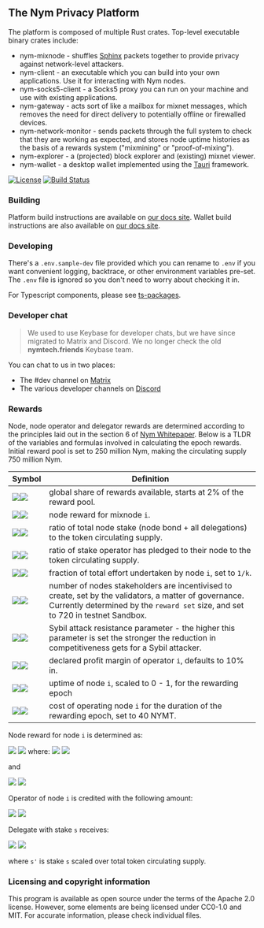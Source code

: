 <!--
Copyright 2020 - Nym Technologies SA <contact@nymtech.net>
SPDX-License-Identifier: Apache-2.0
-->

## The Nym Privacy Platform

The platform is composed of multiple Rust crates. Top-level executable binary crates include:

* nym-mixnode - shuffles [Sphinx](https://github.com/nymtech/sphinx) packets together to provide privacy against network-level attackers.
* nym-client - an executable which you can build into your own applications. Use it for interacting with Nym nodes.
* nym-socks5-client - a Socks5 proxy you can run on your machine and use with existing applications.
* nym-gateway - acts sort of like a mailbox for mixnet messages, which removes the need for direct delivery to potentially offline or firewalled devices.
* nym-network-monitor - sends packets through the full system to check that they are working as expected, and stores node uptime histories as the basis of a rewards system ("mixmining" or "proof-of-mixing").
* nym-explorer - a (projected) block explorer and (existing) mixnet viewer.
* nym-wallet - a desktop wallet implemented using the [Tauri](https://tauri.studio/en/docs/about/intro) framework.

[![License](https://img.shields.io/badge/License-Apache%202.0-blue.svg?style=for-the-badge)](https://opensource.org/licenses/Apache-2.0)
[![Build Status](https://img.shields.io/github/actions/workflow/status/nymtech/nym/build.yml?branch=develop&style=for-the-badge&logo=github-actions)](https://github.com/nymtech/nym/actions?query=branch%3Adevelop)


### Building

Platform build instructions are available on [our docs site](https://nymtech.net/docs/binaries/pre-built-binaries.html).
Wallet build instructions are also available on [our docs site](https://nymtech.net/docs/wallet/desktop-wallet.html).

### Developing

There's a `.env.sample-dev` file provided which you can rename to `.env` if you want convenient logging, backtrace, or other environment variables pre-set. The `.env` file is ignored so you don't need to worry about checking it in.

For Typescript components, please see [ts-packages](./ts-packages).

### Developer chat

> We used to use Keybase for developer chats, but we have since migrated to Matrix and Discord. We no longer check the old **nymtech.friends** Keybase team.

You can chat to us in two places:
* The #dev channel on [Matrix](https://matrix.to/#/#dev:nymtech.chat)
* The various developer channels on [Discord](https://discord.gg/nym)

### Rewards

Node, node operator and delegator rewards are determined according to the principles laid out in the section 6 of [Nym Whitepaper](https://nymtech.net/nym-whitepaper.pdf). Below is a TLDR of the variables and formulas involved in calculating the epoch rewards. Initial reward pool is set to 250 million Nym, making the circulating supply 750 million Nym.

|Symbol|Definition|
|---|---|
|<img src="https://render.githubusercontent.com/render/math?math=R#gh-light-mode-only"><img src="https://render.githubusercontent.com/render/math?math=\color{white}R#gh-dark-mode-only">|global share of rewards available, starts at 2% of the reward pool.
|<img src="https://render.githubusercontent.com/render/math?math=R_{i}#gh-light-mode-only"><img src="https://render.githubusercontent.com/render/math?math=\color{white}R_{i}#gh-dark-mode-only">|node reward for mixnode `i`.
|<img src="https://render.githubusercontent.com/render/math?math=\sigma_{i}#gh-light-mode-only"><img src="https://render.githubusercontent.com/render/math?math=\color{white}\sigma_{i}#gh-dark-mode-only">|ratio of total node stake (node bond + all delegations) to the token circulating supply.
|<img src="https://render.githubusercontent.com/render/math?math=\lambda_{i}#gh-light-mode-only"><img src="https://render.githubusercontent.com/render/math?math=\color{white}\lambda_{i}#gh-dark-mode-only">|ratio of stake operator has pledged to their node to the token circulating supply.
|<img src="https://render.githubusercontent.com/render/math?math=\omega_{i}#gh-light-mode-only"><img src="https://render.githubusercontent.com/render/math?math=\color{white}\omega_{i}#gh-dark-mode-only">|fraction of total effort undertaken by node `i`, set to `1/k`.
|<img src="https://render.githubusercontent.com/render/math?math=k#gh-light-mode-only"><img src="https://render.githubusercontent.com/render/math?math=\color{white}k#gh-dark-mode-only">|number of nodes stakeholders are incentivised to create, set by the validators, a matter of governance. Currently determined by the `reward set` size, and set to 720 in testnet Sandbox.
|<img src="https://render.githubusercontent.com/render/math?math=\alpha#gh-light-mode-only"><img src="https://render.githubusercontent.com/render/math?math=\color{white}\alpha#gh-dark-mode-only">|Sybil attack resistance parameter - the higher this parameter is set the stronger the reduction in competitiveness gets for a Sybil attacker.
|<img src="https://render.githubusercontent.com/render/math?math=PM_{i}#gh-light-mode-only"><img src="https://render.githubusercontent.com/render/math?math=\color{white}PM_{i}#gh-dark-mode-only">|declared profit margin of operator `i`, defaults to 10% in.
|<img src="https://render.githubusercontent.com/render/math?math=PF_{i}#gh-light-mode-only"><img src="https://render.githubusercontent.com/render/math?math=\color{white}PF_{i}#gh-dark-mode-only">|uptime of node `i`, scaled to 0 - 1, for the rewarding epoch
|<img src="https://render.githubusercontent.com/render/math?math=PP_{i}#gh-light-mode-only"><img src="https://render.githubusercontent.com/render/math?math=\color{white}PP_{i}#gh-dark-mode-only">|cost of operating node `i` for the duration of the rewarding epoch, set to 40 NYMT.

Node reward for node `i` is determined as:

<img src="https://render.githubusercontent.com/render/math?math=R_{i}=PF_{i} \cdot R \cdot (\sigma^'_{i} \cdot \omega_{i} \cdot k %2b \alpha \cdot \lambda^'_{i} \cdot \sigma^'_{i} \cdot k)/(1 %2b \alpha)#gh-light-mode-only">
<img src="https://render.githubusercontent.com/render/math?math=\color{white}R_{i}=PF_{i} \cdot R \cdot (\sigma^'_{i} \cdot \omega_{i} \cdot k %2b \alpha \cdot \lambda^'_{i} \cdot \sigma^'_{i} \cdot k)/(1 %2b \alpha)#gh-dark-mode-only">
where:

<img src="https://render.githubusercontent.com/render/math?math=\sigma^'_{i} = min\{\sigma_{i}, 1/k\}#gh-light-mode-only">
<img src="https://render.githubusercontent.com/render/math?math=\color{white}\sigma^'_{i} = min\{\sigma_{i}, 1/k\}#gh-dark-mode-only">

and

<img src="https://render.githubusercontent.com/render/math?math=\lambda^'_{i} = min\{\lambda_{i}, 1/k\}#gh-light-mode-only">
<img src="https://render.githubusercontent.com/render/math?math=\color{white}\lambda^'_{i} = min\{\lambda_{i}, 1/k\}#gh-dark-mode-only">

Operator of node `i` is credited with the following amount:

<img src="https://render.githubusercontent.com/render/math?math=min\{PP_{i},R_{i})\} %2b max\{0, (PM_{i} %2b (1 - PM_{i}) \cdot \lambda_{i}/\delta_{i}) \cdot (R_{i} - PP_{i})\}#gh-light-mode-only">
<img src="https://render.githubusercontent.com/render/math?math=\color{white}min\{PP_{i},R_{i})\} %2b max\{0, (PM_{i} %2b (1 - PM_{i}) \cdot \lambda_{i}/\delta_{i}) \cdot (R_{i} - PP_{i})\}#gh-dark-mode-only">

Delegate with stake `s` receives:

<img src="https://render.githubusercontent.com/render/math?math=max\{0, (1-PM_{i}) \cdot (s^'/\sigma_{i}) \cdot (R_{i} - PP_{i})\}#gh-light-mode-only">
<img src="https://render.githubusercontent.com/render/math?math=\color{white}max\{0, (1-PM_{i}) \cdot (s^'/\sigma_{i}) \cdot (R_{i} - PP_{i})\}#gh-dark-mode-only">

where `s'` is stake `s` scaled over total token circulating supply.

### Licensing and copyright information

This program is available as open source under the terms of the Apache 2.0 license. However, some elements are being licensed under CC0-1.0 and MIT. For accurate information, please check individual files.
